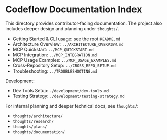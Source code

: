 # Codeflow Documentation Index

This directory provides contributor-facing documentation. The project also includes deeper design and planning under `thoughts/`.

- Getting Started & CLI usage: see the root `README.md`
- Architecture Overview: `../ARCHITECTURE_OVERVIEW.md`
- MCP Quickstart: `../MCP_QUICKSTART.md`
- MCP Integration: `../MCP_INTEGRATION.md`
- MCP Usage Examples: `../MCP_USAGE_EXAMPLES.md`
- Cross-Repository Setup: `../CROSS_REPO_SETUP.md`
- Troubleshooting: `../TROUBLESHOOTING.md`

Development:
- Dev Tools Setup: `./development/dev-tools.md`
- Testing Strategy: `./development/testing-strategy.md`

For internal planning and deeper technical docs, see `thoughts/`:
- `thoughts/architecture/`
- `thoughts/research/`
- `thoughts/plans/`
- `thoughts/documentation/`


